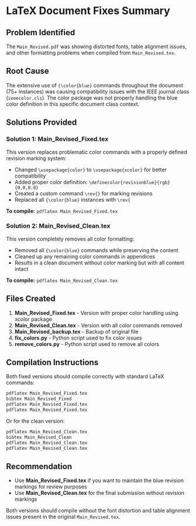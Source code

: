 # LaTeX Document Fixes Summary

## Problem Identified
The `Main_Revised.pdf` was showing distorted fonts, table alignment issues, and other formatting problems when compiled from `Main_Revised.tex`.

## Root Cause
The extensive use of `{\color{blue}` commands throughout the document (75+ instances) was causing compatibility issues with the IEEE journal class (`ieeecolor.cls`). The color package was not properly handling the blue color definition in this specific document class context.

## Solutions Provided

### Solution 1: Main_Revised_Fixed.tex
This version replaces problematic color commands with a properly defined revision marking system:
- Changed `\usepackage{color}` to `\usepackage{xcolor}` for better compatibility
- Added proper color definition: `\definecolor{revisionblue}{rgb}{0,0,0.8}`
- Created a custom command `\rev{}` for marking revisions
- Replaced all `{\color{blue}` instances with `\rev{`

**To compile:** `pdflatex Main_Revised_Fixed.tex`

### Solution 2: Main_Revised_Clean.tex
This version completely removes all color formatting:
- Removed all `{\color{blue}` commands while preserving the content
- Cleaned up any remaining color commands in appendices
- Results in a clean document without color marking but with all content intact

**To compile:** `pdflatex Main_Revised_Clean.tex`

## Files Created
1. **Main_Revised_Fixed.tex** - Version with proper color handling using xcolor package
2. **Main_Revised_Clean.tex** - Version with all color commands removed
3. **Main_Revised_backup.tex** - Backup of original file
4. **fix_colors.py** - Python script used to fix color issues
5. **remove_colors.py** - Python script used to remove all colors

## Compilation Instructions
Both fixed versions should compile correctly with standard LaTeX commands:
```bash
pdflatex Main_Revised_Fixed.tex
bibtex Main_Revised_Fixed
pdflatex Main_Revised_Fixed.tex
pdflatex Main_Revised_Fixed.tex
```

Or for the clean version:
```bash
pdflatex Main_Revised_Clean.tex
bibtex Main_Revised_Clean
pdflatex Main_Revised_Clean.tex
pdflatex Main_Revised_Clean.tex
```

## Recommendation
- Use **Main_Revised_Fixed.tex** if you want to maintain the blue revision markings for review purposes
- Use **Main_Revised_Clean.tex** for the final submission without revision markings

Both versions should compile without the font distortion and table alignment issues present in the original `Main_Revised.tex`.